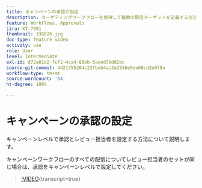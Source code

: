 ```yaml
---
title: キャンペーンの承認の設定
description: ターゲティングワークフローを使用して複数の配信ターゲットを定義する方法について説明します。
feature: Workflows, Approvals
jira: KT-7991
thumbnail: 338826.jpg
doc-type: feature video
activity: use
role: User
level: Intermediate
exl-id: d72a01e2-fcf2-4ca4-83eb-5aeed79dd2bc
source-git-commit: 4d21755204c22fbeb4ac3a2916e9ee68cd2e0f9a
workflow-type: tm+mt
source-wordcount: '54'
ht-degree: 100%

---
```


# キャンペーンの承認の設定

キャンペーンレベルで承認とレビュー担当者を設定する方法について説明します。  

キャンペーンワークフローのすべての配信についてレビュー担当者のセットが同じ場合は、承認をキャンペーンレベルで設定してください。

>[!VIDEO](https://video.tv.adobe.com/v/338826?quality=12&learn=on){transcript=true}
